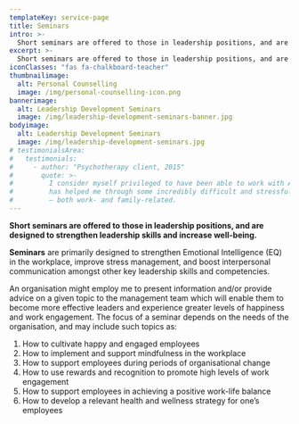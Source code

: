 ```yaml
---
templateKey: service-page
title: Seminars
intro: >-
  Short seminars are offered to those in leadership positions, and are designed to strengthen leadership skills and increase well-being.
excerpt: >-
  Short seminars are offered to those in leadership positions, and are designed to strengthen leadership skills and increase well-being.
iconClasses: "fas fa-chalkboard-teacher"
thumbnailimage:
  alt: Personal Counselling
  image: /img/personal-counselling-icon.png
bannerimage:
  alt: Leadership Development Seminars
  image: /img/leadership-development-seminars-banner.jpg
bodyimage:
  alt: Leadership Development Seminars
  image: /img/leadership-development-seminars.jpg
# testimonialsArea:
#   testimonials:
#     - author: "Psychotherapy client, 2015"
#       quote: >-
#         I consider myself privileged to have been able to work with Alistair. He
#         has helped me through some incredibly difficult and stressful situations
#         – both work- and family-related.
---
```


**Short seminars are offered to those in leadership positions, and are designed to strengthen leadership skills and increase well-being.**

**Seminars** are primarily designed to strengthen Emotional Intelligence (EQ) in the workplace, improve stress management, and boost interpersonal communication amongst other key leadership skills and competencies.

An organisation might employ me to present information and/or provide advice on a given topic to the management team which will enable them to become more effective leaders and experience greater levels of happiness and work engagement. The focus of a seminar depends on the needs of the organisation, and may include such topics as:

1. How to cultivate happy and engaged employees
2. How to implement and support mindfulness in the workplace
3. How to support employees during periods of organisational change
4. How to use rewards and recognition to promote high levels of work engagement
5. How to support employees in achieving a positive work-life balance
6. How to develop a relevant health and wellness strategy for one’s employees
